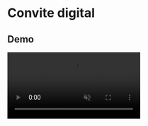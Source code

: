 # Convite digital 
## Demo
<div style="align: center">
    <video src="assets/video/demo.webm" muted autoplay loop> </video>
</div>
